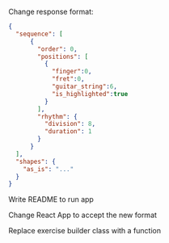 

Change response format:

```json
{
  "sequence": [
      {
        "order": 0,
        "positions": [
          {
            "finger":0,
            "fret":0,
            "guitar_string":6,
            "is_highlighted":true
          }
        ],
        "rhythm": {
          "division": 8,
          "duration": 1
        }
      }
  ],
  "shapes": {
    "as_is": "..."
  }
}
```

Write README to run app

Change React App to accept the new format

Replace exercise builder class with a function
